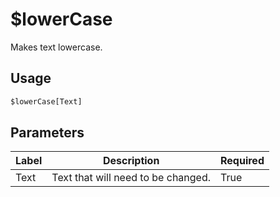 # $lowerCase
Makes text lowercase.

## Usage
```py
$lowerCase[Text]
```

## Parameters
| Label | Description | Required |
| ----- | ----------- | -------- |
| Text | Text that will need to be changed. | True |